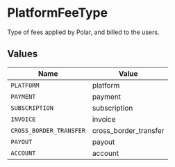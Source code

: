 # PlatformFeeType

Type of fees applied by Polar, and billed to the users.


## Values

| Name                    | Value                   |
| ----------------------- | ----------------------- |
| `PLATFORM`              | platform                |
| `PAYMENT`               | payment                 |
| `SUBSCRIPTION`          | subscription            |
| `INVOICE`               | invoice                 |
| `CROSS_BORDER_TRANSFER` | cross_border_transfer   |
| `PAYOUT`                | payout                  |
| `ACCOUNT`               | account                 |
